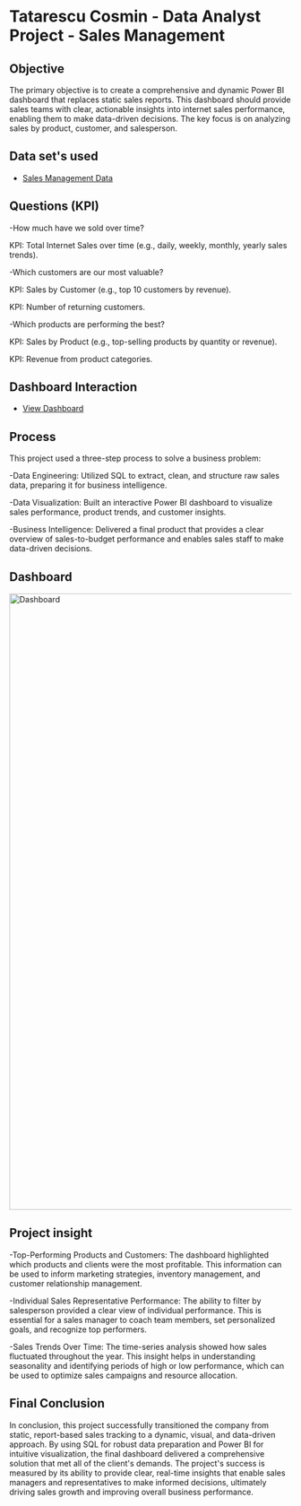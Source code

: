 # Tatarescu Cosmin - Data Analyst Project - Sales Management
## Objective
The primary objective is to create a comprehensive and dynamic Power BI dashboard that replaces static sales reports. This dashboard should provide sales teams with clear, actionable insights into internet sales performance, enabling them to make data-driven decisions. The key focus is on analyzing sales by product, customer, and salesperson.
## Data set's used
- <a href="https://github.com/CosminTatarescu/Data-Analyst---Sales-Management/blob/main/Data%20set%20after%20data%20cleansed%20with%20SQL.xlsx">Sales Management Data</a>

## Questions (KPI)
-How much have we sold over time?

KPI: Total Internet Sales over time (e.g., daily, weekly, monthly, yearly sales trends).

-Which customers are our most valuable?

KPI: Sales by Customer (e.g., top 10 customers by revenue).

KPI: Number of returning customers.

-Which products are performing the best?

KPI: Sales by Product (e.g., top-selling products by quantity or revenue).

KPI: Revenue from product categories.

## Dashboard Interaction
- <a href="https://github.com/CosminTatarescu/Data-Analyst---Sales-Management/blob/main/Dashboard.png">View Dashboard</a>

## Process
This project used a three-step process to solve a business problem:

-Data Engineering: Utilized SQL to extract, clean, and structure raw sales data, preparing it for business intelligence.

-Data Visualization: Built an interactive Power BI dashboard to visualize sales performance, product trends, and customer insights.

-Business Intelligence: Delivered a final product that provides a clear overview of sales-to-budget performance and enables sales staff to make data-driven decisions.

## Dashboard
<img width="1962" height="1100" alt="Dashboard" src="https://github.com/user-attachments/assets/512445cb-941d-4abb-8eff-9f68b9304068" />

## Project insight

-Top-Performing Products and Customers: The dashboard highlighted which products and clients were the most profitable. This information can be used to inform marketing strategies, inventory management, and customer relationship management.

-Individual Sales Representative Performance: The ability to filter by salesperson provided a clear view of individual performance. This is essential for a sales manager to coach team members, set personalized goals, and recognize top performers.

-Sales Trends Over Time: The time-series analysis showed how sales fluctuated throughout the year. This insight helps in understanding seasonality and identifying periods of high or low performance, which can be used to optimize sales campaigns and resource allocation.

## Final Conclusion

In conclusion, this project successfully transitioned the company from static, report-based sales tracking to a dynamic, visual, and data-driven approach. By using SQL for robust data preparation and Power BI for intuitive visualization, the final dashboard delivered a comprehensive solution that met all of the client's demands. The project's success is measured by its ability to provide clear, real-time insights that enable sales managers and representatives to make informed decisions, ultimately driving sales growth and improving overall business performance.


